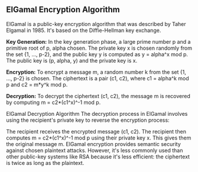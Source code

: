 ## ElGamal Encryption Algorithm

ElGamal is a public-key encryption algorithm that was described by Taher Elgamal in 1985. It's based on the Diffie-Hellman key exchange.

**Key Generation:** In the key generation phase, a large prime number p and a primitive root of p, alpha chosen. The private key x is chosen randomly from the set {1, ..., p-2}, and the public key y is computed as y = alpha^x mod p. The public key is (p, alpha, y) and the private key is x.

**Encryption:** To encrypt a message m, a random number k from the set {1, ..., p-2} is chosen. The ciphertext is a pair (c1, c2), where c1 = alpha^k mod p and c2 = m\*y^k mod p.

**Decryption:** To decrypt the ciphertext (c1, c2), the message m is recovered by computing m = c2\*(c1^x)^-1 mod p.

ElGamal Decryption Algorithm
The decryption process in ElGamal involves using the recipient's private key to reverse the encryption process:

The recipient receives the encrypted message (c1, c2).
The recipient then computes m = c2\*(c1^x)^-1 mod p using their private key x. This gives them the original message m.
ElGamal encryption provides semantic security against chosen plaintext attacks. However, it's less commonly used than other public-key systems like RSA because it's less efficient: the ciphertext is twice as long as the plaintext.
